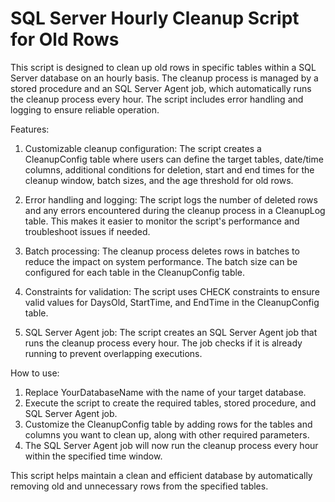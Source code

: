 # SQL Server Hourly Cleanup Script for Old Rows

This script is designed to clean up old rows in specific tables within a SQL Server database on an hourly basis. The cleanup process is managed by a stored procedure and an SQL Server Agent job, which automatically runs the cleanup process every hour. The script includes error handling and logging to ensure reliable operation.

Features:

1. Customizable cleanup configuration: The script creates a CleanupConfig table where users can define the target tables, date/time columns, additional conditions for deletion, start and end times for the cleanup window, batch sizes, and the age threshold for old rows.

2. Error handling and logging: The script logs the number of deleted rows and any errors encountered during the cleanup process in a CleanupLog table. This makes it easier to monitor the script's performance and troubleshoot issues if needed.

3. Batch processing: The cleanup process deletes rows in batches to reduce the impact on system performance. The batch size can be configured for each table in the CleanupConfig table.

4. Constraints for validation: The script uses CHECK constraints to ensure valid values for DaysOld, StartTime, and EndTime in the CleanupConfig table.

5. SQL Server Agent job: The script creates an SQL Server Agent job that runs the cleanup process every hour. The job checks if it is already running to prevent overlapping executions.

How to use:

1. Replace YourDatabaseName with the name of your target database.
2. Execute the script to create the required tables, stored procedure, and SQL Server Agent job.
3. Customize the CleanupConfig table by adding rows for the tables and columns you want to clean up, along with other required parameters.
4. The SQL Server Agent job will now run the cleanup process every hour within the specified time window.

This script helps maintain a clean and efficient database by automatically removing old and unnecessary rows from the specified tables.



